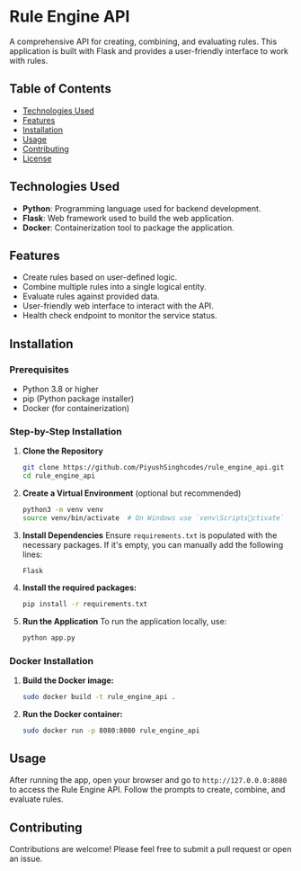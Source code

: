 # Rule Engine API

A comprehensive API for creating, combining, and evaluating rules. This application is built with Flask and provides a user-friendly interface to work with rules.

## Table of Contents

- [Technologies Used](#technologies-used)
- [Features](#features)
- [Installation](#installation)
- [Usage](#usage)
- [Contributing](#contributing)
- [License](#license)

## Technologies Used

- **Python**: Programming language used for backend development.
- **Flask**: Web framework used to build the web application.
- **Docker**: Containerization tool to package the application.

## Features

- Create rules based on user-defined logic.
- Combine multiple rules into a single logical entity.
- Evaluate rules against provided data.
- User-friendly web interface to interact with the API.
- Health check endpoint to monitor the service status.

## Installation

### Prerequisites

- Python 3.8 or higher
- pip (Python package installer)
- Docker (for containerization)

### Step-by-Step Installation

1. **Clone the Repository**
   ```bash
   git clone https://github.com/PiyushSinghcodes/rule_engine_api.git
   cd rule_engine_api
   ```

2. **Create a Virtual Environment** (optional but recommended)
   ```bash
   python3 -m venv venv
   source venv/bin/activate  # On Windows use `venv\Scriptsctivate`
   ```

3. **Install Dependencies**
   Ensure `requirements.txt` is populated with the necessary packages. If it's empty, you can manually add the following lines:
   ```
   Flask
   ```

4. **Install the required packages:**
   ```bash
   pip install -r requirements.txt
   ```

5. **Run the Application**
   To run the application locally, use:
   ```bash
   python app.py
   ```

### Docker Installation 

1. **Build the Docker image:**
   ```bash
   sudo docker build -t rule_engine_api .
   ```

2. **Run the Docker container:**
   ```bash
   sudo docker run -p 8080:8080 rule_engine_api
   ```

## Usage

After running the app, open your browser and go to `http://127.0.0.0:8080` to access the Rule Engine API. Follow the prompts to create, combine, and evaluate rules.

## Contributing

Contributions are welcome! Please feel free to submit a pull request or open an issue.


